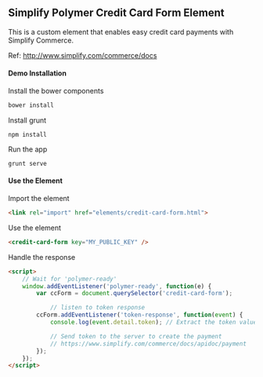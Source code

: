 ## Simplify Polymer Credit Card Form Element
This is a custom element that enables easy credit card payments with Simplify Commerce.

Ref: http://www.simplify.com/commerce/docs

#### Demo Installation

Install the bower components
```javascript
bower install
```
                    
Install grunt
```
npm install
```

Run the app
```
grunt serve
```

#### Use the Element

Import the element
```html
<link rel="import" href="elements/credit-card-form.html">
```

Use the element
```html
<credit-card-form key="MY_PUBLIC_KEY" />
```

Handle the response
```html                
<script>
    // Wait for 'polymer-ready'
    window.addEventListener('polymer-ready', function(e) {
        var ccForm = document.querySelector('credit-card-form');

            // listen to token response
        ccForm.addEventListener('token-response', function(event) {
            console.log(event.detail.token); // Extract the token value

            // Send token to the server to create the payment
            // https://www.simplify.com/commerce/docs/apidoc/payment
        });
    });
</script>    
```